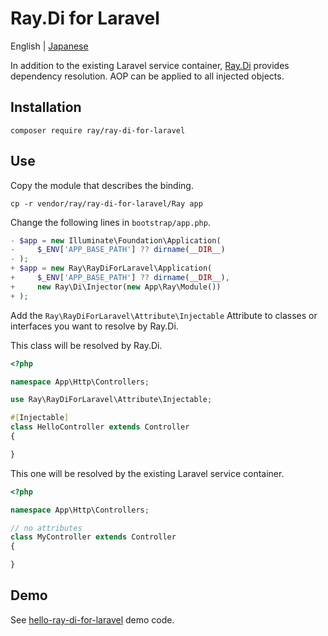 # Ray.Di for Laravel

English | [Japanese](README.ja.md)

In addition to the existing Laravel service container, [Ray.Di](https://ray-di.github.io/manuals/1.0/en/index.html) provides dependency resolution. AOP can be applied to all injected objects.

## Installation

````
composer require ray/ray-di-for-laravel
````

## Use

Copy the module that describes the binding.

```
cp -r vendor/ray/ray-di-for-laravel/Ray app
```

Change the following lines in `bootstrap/app.php`.

```php
- $app = new Illuminate\Foundation\Application(
-     $_ENV['APP_BASE_PATH'] ?? dirname(__DIR__)
- );
+ $app = new Ray\RayDiForLaravel\Application(
+     $_ENV['APP_BASE_PATH'] ?? dirname(__DIR__),
+     new Ray\Di\Injector(new App\Ray\Module())
+ );
```

Add the `Ray\RayDiForLaravel\Attribute\Injectable` Attribute to classes or interfaces you want to resolve by Ray.Di.


This class will be resolved by Ray.Di.
```php
<?php

namespace App\Http\Controllers;

use Ray\RayDiForLaravel\Attribute\Injectable;

#[Injectable]
class HelloController extends Controller
{

}
```

This one will be resolved by the existing Laravel service container.

```php
<?php

namespace App\Http\Controllers;

// no attributes
class MyController extends Controller
{

}
```

## Demo

See [hello-ray-di-for-laravel](https://github.com/koriym/hello-ray-di-for-laravel) demo code.
